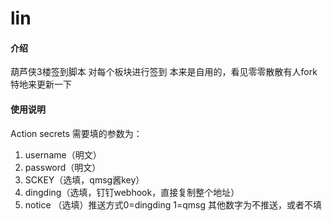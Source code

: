 # lin

#### 介绍
葫芦侠3楼签到脚本
对每个板块进行签到
本来是自用的，看见零零散散有人fork
特地来更新一下


#### 使用说明
Action secrets 需要填的参数为：
1.  username（明文）
2.  password（明文）
2.  SCKEY（选填，qmsg酱key）
4.  dingding（选填，钉钉webhook，直接复制整个地址）
3.  notice （选填）推送方式0=dingding 1=qmsg 其他数字为不推送，或者不填

